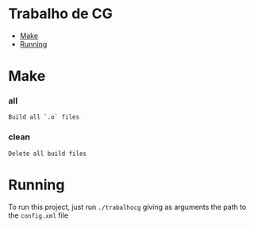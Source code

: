 # Trabalho de CG
- [Make](#make)
- [Running](#running)


# Make
  ### all
    Build all `.o` files
  
  ### clean
    Delete all build files

# Running
To run this project, just run `./trabalhocg` giving as arguments the path to the `config.xml` file
